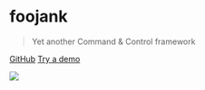 # foojank

> Yet another Command & Control framework

[GitHub](https://github.com/foojank/foojank)
[Try a demo](https://example.com)

![](https://static1.makeuseofimages.com/wordpress/wp-content/uploads/2021/12/sai-kiran-anagani-Tjbk79TARiE-un.jpg?q=50&fit=crop&w=1140&h=&dpr=1.5)
